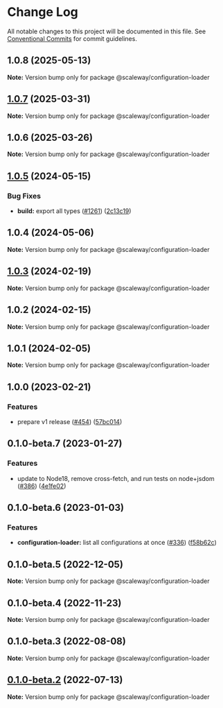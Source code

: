 # Change Log

All notable changes to this project will be documented in this file.
See [Conventional Commits](https://conventionalcommits.org) for commit guidelines.

## 1.0.8 (2025-05-13)

**Note:** Version bump only for package @scaleway/configuration-loader

## [1.0.7](https://github.com/scaleway/scaleway-sdk-js/compare/@scaleway/configuration-loader@1.0.6...@scaleway/configuration-loader@1.0.7) (2025-03-31)

**Note:** Version bump only for package @scaleway/configuration-loader

## 1.0.6 (2025-03-26)

**Note:** Version bump only for package @scaleway/configuration-loader

## [1.0.5](https://github.com/scaleway/scaleway-sdk-js/compare/@scaleway/configuration-loader@1.0.4...@scaleway/configuration-loader@1.0.5) (2024-05-15)

### Bug Fixes

- **build:** export all types ([#1261](https://github.com/scaleway/scaleway-sdk-js/issues/1261)) ([2c13c19](https://github.com/scaleway/scaleway-sdk-js/commit/2c13c19d1699d2138d0ae9c4cf2a8a29b50d93ff))

## 1.0.4 (2024-05-06)

**Note:** Version bump only for package @scaleway/configuration-loader

## [1.0.3](https://github.com/scaleway/scaleway-sdk-js/compare/@scaleway/configuration-loader@1.0.2...@scaleway/configuration-loader@1.0.3) (2024-02-19)

**Note:** Version bump only for package @scaleway/configuration-loader

## 1.0.2 (2024-02-15)

**Note:** Version bump only for package @scaleway/configuration-loader

## 1.0.1 (2024-02-05)

**Note:** Version bump only for package @scaleway/configuration-loader

## 1.0.0 (2023-02-21)

### Features

- prepare v1 release ([#454](https://github.com/scaleway/scaleway-sdk-js/issues/454)) ([57bc014](https://github.com/scaleway/scaleway-sdk-js/commit/57bc014556338ba9fa7eca2a2d4179f5ff8383be))

## 0.1.0-beta.7 (2023-01-27)

### Features

- update to Node18, remove cross-fetch, and run tests on node+jsdom ([#386](https://github.com/scaleway/scaleway-sdk-js/issues/386)) ([4e1fe02](https://github.com/scaleway/scaleway-sdk-js/commit/4e1fe02b54939d2d4008b9c53d56ea2553c796fb))

## 0.1.0-beta.6 (2023-01-03)

### Features

- **configuration-loader:** list all configurations at once ([#336](https://github.com/scaleway/scaleway-sdk-js/issues/336)) ([f58b62c](https://github.com/scaleway/scaleway-sdk-js/commit/f58b62c050dedf9aa8fae71600c2e718f099173a))

## 0.1.0-beta.5 (2022-12-05)

**Note:** Version bump only for package @scaleway/configuration-loader

## 0.1.0-beta.4 (2022-11-23)

**Note:** Version bump only for package @scaleway/configuration-loader

## 0.1.0-beta.3 (2022-08-08)

**Note:** Version bump only for package @scaleway/configuration-loader

## [0.1.0-beta.2](https://github.com/scaleway/scaleway-sdk-js/compare/@scaleway/configuration-loader@0.1.0-beta.1...@scaleway/configuration-loader@0.1.0-beta.2) (2022-07-13)

**Note:** Version bump only for package @scaleway/configuration-loader
